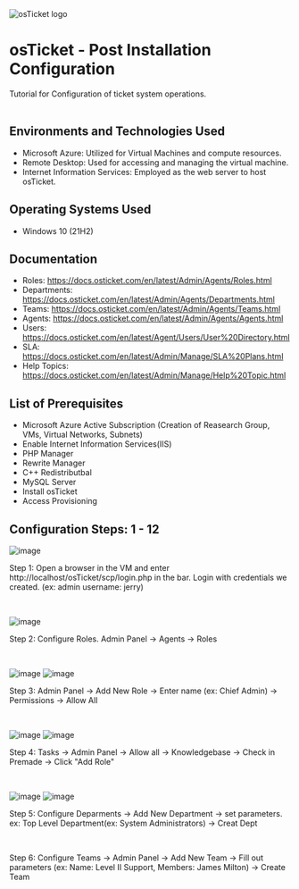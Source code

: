 <img src="https://i.imgur.com/Clzj7Xs.png" alt="osTicket logo"/>
</p>

<h1>osTicket - Post Installation Configuration</h1>
Tutorial for Configuration of ticket system operations.<br />
<br />

<h2>Environments and Technologies Used</h2>

- Microsoft Azure: Utilized for Virtual Machines and compute resources.
- Remote Desktop: Used for accessing and managing the virtual machine.
- Internet Information Services: Employed as the web server to host osTicket.

<h2>Operating Systems Used </h2>

- Windows 10</b> (21H2)

<h2>Documentation</h2>

- Roles: https://docs.osticket.com/en/latest/Admin/Agents/Roles.html
- Departments: https://docs.osticket.com/en/latest/Admin/Agents/Departments.html
- Teams: https://docs.osticket.com/en/latest/Admin/Agents/Teams.html
- Agents: https://docs.osticket.com/en/latest/Admin/Agents/Agents.html
- Users: https://docs.osticket.com/en/latest/Agent/Users/User%20Directory.html
- SLA: https://docs.osticket.com/en/latest/Admin/Manage/SLA%20Plans.html
- Help Topics: https://docs.osticket.com/en/latest/Admin/Manage/Help%20Topic.html

<h2>List of Prerequisites</h2>

- Microsoft Azure Active Subscription (Creation of Reasearch Group, VMs, Virtual Networks, Subnets)
- Enable Internet Information Services(IIS)
- PHP Manager
- Rewrite Manager
- C++ Redistributbal
- MySQL Server
- Install osTicket
- Access Provisioning

<h2>Configuration Steps: 1 - 12</h2>

![image](https://github.com/kiesun01/post-install-config/assets/132006466/a71539e6-f4b3-4b34-986c-8911e07fb4e4)
<p>
Step 1: Open a browser in the VM and enter http://localhost/osTicket/scp/login.php in the bar. Login with credentials we created. (ex: admin username: jerry)
</p>
<br />

![image](https://github.com/kiesun01/post-install-config/assets/132006466/bb5b4644-2800-44cc-b41e-45148069703c)
<p>
Step 2: Configure Roles. Admin Panel -> Agents -> Roles
</p>
<br />

![image](https://github.com/kiesun01/post-install-config/assets/132006466/08456a92-c562-4baa-9a59-d0be4cbe3121)
![image](https://github.com/kiesun01/post-install-config/assets/132006466/a5bc663c-534f-49af-a58c-1d3cb6136f13)
<p>
Step 3: Admin Panel -> Add New Role -> Enter name (ex: Chief Admin) -> Permissions -> Allow All
</p>
<br />

![image](https://github.com/kiesun01/post-install-config/assets/132006466/586d3606-5481-439c-9c41-775c679bff73)
![image](https://github.com/kiesun01/post-install-config/assets/132006466/2d460558-3b17-4abe-8ff9-8cf1cf6c2023)
<p>
Step 4: Tasks -> Admin Panel -> Allow all -> Knowledgebase -> Check in Premade -> Click "Add Role"
</p>
<br />

![image](https://github.com/kiesun01/post-install-config/assets/132006466/1f5defdd-d3b5-43fe-86b1-5d2f883d1d97)
![image](https://github.com/kiesun01/post-install-config/assets/132006466/87fb3b0e-4767-4612-bc44-96cf966a5bd9)
<p>
Step 5: Configure Deparments -> Add New Department -> set parameters. ex: Top Level Department(ex: System Administrators) -> Creat Dept
</p>
<br />
<p>

Step 6: Configure Teams -> Admin Panel -> Add New Team -> Fill out parameters (ex: Name: Level II Support, Members: James Milton) -> Create Team
</p>
<br />
